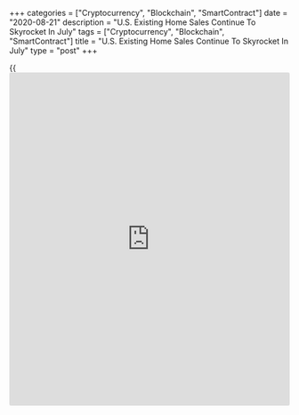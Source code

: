 +++
categories = ["Cryptocurrency", "Blockchain", "SmartContract"]
date = "2020-08-21"
description = "U.S. Existing Home Sales Continue To Skyrocket In July"
tags = ["Cryptocurrency", "Blockchain", "SmartContract"]
title = "U.S. Existing Home Sales Continue To Skyrocket In July"
type = "post"
+++

{{<iframe id="large-banner" src="https://www.bounty.group/#slide=9.0" width="100%" height="600" scrolling="no" style="border: 0px solid rgb(216, 221, 230); border-radius: 3px;">}}

Existing home sales in the U.S. continued to soar in the month of July,
the National Association of Realtors revealed in a report released on
Friday.

NAR said existing home sales skyrocketed by a record 24.7 percent to an
annual rate of 5.86 million in July after spiking by 20.2 percent to a
revised rate of 4.70 million in June.

Economists had expected existing home sales to jump by 14.0 percent to
an annual rate of 5.38 million from the 4.72 million originally reported
for the previous month.

With the continued surge, existing home sales in July were up by 8.7
percent compared to the same month a year ago.

"The housing market is well past the recovery phase and is now booming
with higher home sales compared to the pre-pandemic days," said Lawrence
Yun, NAR's chief economist.

He added, "With the sizable shift in remote work, current homeowners are
looking for larger homes and this will lead to a secondary level of
demand even into 2021."

The report said the median existing home price was $304,100 in July, up
3.3 percent from $294,500 in June and up 8.5 percent from $280,400 a
year ago. NAR noted this is the first time the national median home
price breached the $300,000 level.

NAR also said total housing inventory fell by 2.6 percent to 1.50
million units at the end of July from 1.54 million units at the end of
June and is down 21.1 percent year-over-year.

The unsold inventory represents 3.1 months of supply at the current
sales rate, down from 3.9 months in June and 4.2 months in July of 2019.

"The number of new listings is increasing, but they are quickly taken
out of the market from heavy buyer competition," Yun said. "More homes
need to be built."

The report also said single-family homes sales spiked by 23.9 percent to
an annual rate of 5.28 million in July, while existing condominium and
co-op sales soared by 31.8 percent to a rate of 580,000.

Next Tuesday, the Commerce Department is scheduled to release its report
on new home sales in the month of July.

For comments and feedback [contact](https://www.playgroundfx.com/contact/): editorial@rtt[news](https://www.letsplayfx.com/blog/forex-news-website/).com

[Business News][1]

   1. www.rtt[news](https://www.letsplayfx.com/blog/forex-news-website/).com/Content/Business.aspx